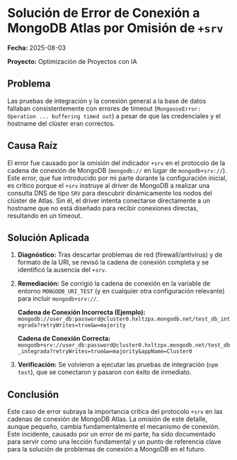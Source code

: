 # Solución de Error de Conexión a MongoDB Atlas por Omisión de `+srv`

**Fecha:** 2025-08-03

**Proyecto:** Optimización de Proyectos con IA

## Problema

Las pruebas de integración y la conexión general a la base de datos fallaban consistentemente con errores de timeout (`MongooseError: Operation ... buffering timed out`) a pesar de que las credenciales y el hostname del clúster eran correctos.

## Causa Raíz

El error fue causado por la omisión del indicador `+srv` en el protocolo de la cadena de conexión de MongoDB (`mongodb://` en lugar de `mongodb+srv://`). Este error, que fue introducido por mi parte durante la configuración inicial, es crítico porque el `+srv` instruye al driver de MongoDB a realizar una consulta DNS de tipo `SRV` para descubrir dinámicamente los nodos del clúster de Atlas. Sin él, el driver intenta conectarse directamente a un hostname que no está diseñado para recibir conexiones directas, resultando en un timeout.

## Solución Aplicada

1.  **Diagnóstico:** Tras descartar problemas de red (firewall/antivirus) y de formato de la URI, se revisó la cadena de conexión completa y se identificó la ausencia del `+srv`.
2.  **Remediación:** Se corrigió la cadena de conexión en la variable de entorno `MONGODB_URI_TEST` (y en cualquier otra configuración relevante) para incluir `mongodb+srv://`.

    **Cadena de Conexión Incorrecta (Ejemplo):**
    `mongodb://user_db:password@cluster0.hxltzpx.mongodb.net/test_db_integrada?retryWrites=true&w=majority`

    **Cadena de Conexión Correcta:**
    `mongodb+srv://user_db:password@cluster0.hxltzpx.mongodb.net/test_db_integrada?retryWrites=true&w=majority&appName=Cluster0`

3.  **Verificación:** Se volvieron a ejecutar las pruebas de integración (`npm test`), que se conectaron y pasaron con éxito de inmediato.

## Conclusión

Este caso de error subraya la importancia crítica del protocolo `+srv` en las cadenas de conexión de MongoDB Atlas. La omisión de este detalle, aunque pequeño, cambia fundamentalmente el mecanismo de conexión. Este incidente, causado por un error de mi parte, ha sido documentado para servir como una lección fundamental y un punto de referencia clave para la solución de problemas de conexión a MongoDB en el futuro.